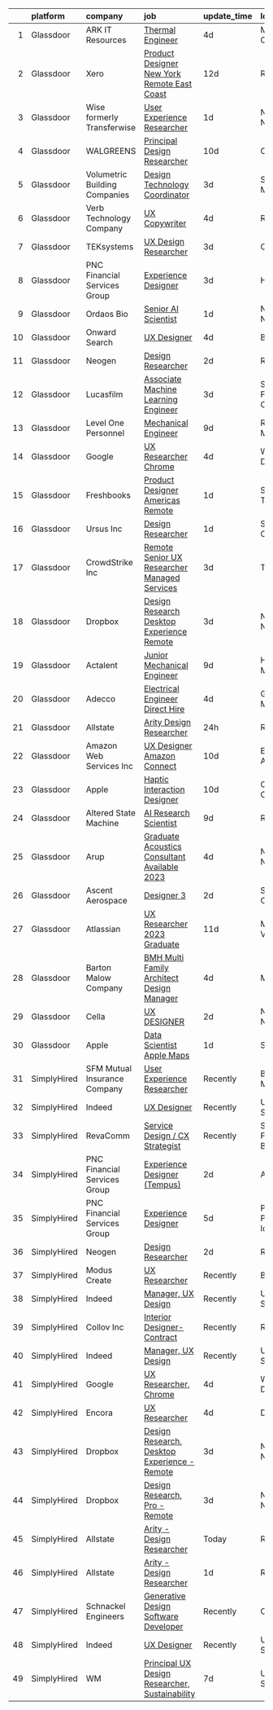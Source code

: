 

|    | platform    | company                       | job                                                                                                                                                                                                                                                                                                                                                                                                                                                                                                                                                                                                                                                                                                                                                                                                                                                                                                                                                                                                                                                                                                                                                                                                                                                                                                                                                                                                                                                                                           | update_time   | location                   |
|---:|:------------|:------------------------------|:----------------------------------------------------------------------------------------------------------------------------------------------------------------------------------------------------------------------------------------------------------------------------------------------------------------------------------------------------------------------------------------------------------------------------------------------------------------------------------------------------------------------------------------------------------------------------------------------------------------------------------------------------------------------------------------------------------------------------------------------------------------------------------------------------------------------------------------------------------------------------------------------------------------------------------------------------------------------------------------------------------------------------------------------------------------------------------------------------------------------------------------------------------------------------------------------------------------------------------------------------------------------------------------------------------------------------------------------------------------------------------------------------------------------------------------------------------------------------------------------|:--------------|:---------------------------|
|  1 | Glassdoor   | ARK IT Resources              | [Thermal Engineer](https://www.glassdoor.com/partner/jobListing.htm?pos=120&ao=1136043&s=58&guid=000001834f67f2b0931b2399777b5e98&src=GD_JOB_AD&t=SR&vt=w&ea=1&cs=1_41414f03&cb=1663484556336&jobListingId=1008136899198&jrtk=3-0-1gd7mfsmujooq801-1gd7mfsnk209k000-a22e389eff749403-)                                                                                                                                                                                                                                                                                                                                                                                                                                                                                                                                                                                                                                                                                                                                                                                                                                                                                                                                                                                                                                                                                                                                                                                                        | 4d            | Menlo Park, CA             |
|  2 | Glassdoor   | Xero                          | [Product Designer   New York   Remote  East Coast ](https://www.glassdoor.com/partner/jobListing.htm?pos=103&ao=1110586&s=58&guid=000001834f67f2b0931b2399777b5e98&src=GD_JOB_AD&t=SR&vt=w&cs=1_196b421f&cb=1663484556334&jobListingId=1008119464057&cpc=6BF42D0955AE9A34&jrtk=3-0-1gd7mfsmujooq801-1gd7mfsnk209k000-d42ffd1146131f09--6NYlbfkN0COvs0giDBQSZxCgxtGlP9F2rqb7f8qKMvTQKRfo9Z2aBBfdNwhT-PCbca6Tg6UbePLXSL2kZ8wB6QVlHX3jNKcLB3QdhbnaHtCR8dPv0f5XN7MxS1xg2rPm-swsPuD68rYGuZICUqkSSh1BmczAVfWYENYm4GY3NcwVq0TyWHY8ONw9rx7low6CFFsyZyTqD3aaqxgsjtyJZwJCWH7FKV_iAvV2fwN_ebcdj5w8glhkKO-WtDwtG3Dulu7Ys0NqQjlxvi0nUdBKjTAq6XR-JR8drvpUstnemtZzaXZ7t4RifYXBxZzmXRZCsvAHW_qrrmz3HWobyDyKZq7jOlcB2iq3A3dMaoeXSW3NsEfMolKfpd2GV45N1VoQR0T9wI2ULm6NHl6nYmGQOIZBAoMDlN2geX3dmHQdJFn-a-TcO9-cI8rmG_1uEHwWDXZMzpjyUVrkZBHmW0zJ11ADUbCCY6mp_liQb1H-7gbWXUVWIJ_SwGIlGBsn1YenSLhZIYi7Ey-RbRnTvr7G5nHXq2F2sHZ1W_ZWq5lp9mLq4mj1RgqVZusFY12EDXiuzrNJCDWiOs%3D)                                                                                                                                                                                                                                                                                                                                                                                                                                                                                                                                         | 12d           | Remote                     |
|  3 | Glassdoor   | Wise formerly Transferwise    | [User Experience Researcher](https://www.glassdoor.com/partner/jobListing.htm?pos=116&ao=1136043&s=58&guid=000001834f67f2b0931b2399777b5e98&src=GD_JOB_AD&t=SR&vt=w&cs=1_a354806b&cb=1663484556336&jobListingId=1008145016719&jrtk=3-0-1gd7mfsmujooq801-1gd7mfsnk209k000-961133dc9397dce1-)                                                                                                                                                                                                                                                                                                                                                                                                                                                                                                                                                                                                                                                                                                                                                                                                                                                                                                                                                                                                                                                                                                                                                                                                   | 1d            | New York, NY               |
|  4 | Glassdoor   | WALGREENS                     | [Principal Design Researcher](https://www.glassdoor.com/partner/jobListing.htm?pos=111&ao=1110586&s=58&guid=000001834f67f2b0931b2399777b5e98&src=GD_JOB_AD&t=SR&vt=w&ea=1&cs=1_d5f57733&cb=1663484556335&jobListingId=1008123372215&cpc=F4EED0218A761C36&jrtk=3-0-1gd7mfsmujooq801-1gd7mfsnk209k000-da1a050a4c0bfca3--6NYlbfkN0DjFJdVF8xT6Dx_Amb_qp16VFdGPom6iJ3DXC72xT6OlsDHd6dw58O5vXTq8utQTBupbXFjGdJH9UypqiefbqZa0WqoHxT1lx7rGDa65ZwZK99GDbL3QgPXv3GPrwAePYclNvAa9edU6328mt8w2gjxv-ih9RA1v8B5Ks58kxxzK2F0vKVqVK53TuwjVRcOaY2azucHb3yR0egujyKwielLi9OS_s3M_urO2hF4WjmtIOJOTrdlt-ht4Glc9N4YLSFNHY1fr1UvdD3yjisEP6WZy6NBw5MrEY2776XEC04fHGyVPeF4cgcXAsCqzrbUMwXQajYzH4YS3u8w-PNJ5O-jtre-XREudokuZHug3dm5QkKzB1ZCSySzMA2hbPIsGGtDcG2pVwIUl66lZSKnxAFBKfHNX33tVLn6N_iTmlg0UPy65-yC4or2CMIAMNkAYAaKJLeuYHWW2aVw-ns4tZBvyydc9mEqb71iYcBpcXuXf-50eE63WmE_U8mnjLHEfOY4jMbrHxN5zQ%3D%3D)                                                                                                                                                                                                                                                                                                                                                                                                                                                                                                                                                                                                            | 10d           | Chicago, IL                |
|  5 | Glassdoor   | Volumetric Building Companies | [Design Technology Coordinator](https://www.glassdoor.com/partner/jobListing.htm?pos=117&ao=1136043&s=58&guid=000001834f67f2b0931b2399777b5e98&src=GD_JOB_AD&t=SR&vt=w&cs=1_7688dbb8&cb=1663484556336&jobListingId=1008141032321&jrtk=3-0-1gd7mfsmujooq801-1gd7mfsnk209k000-304f48276ab81cfb-)                                                                                                                                                                                                                                                                                                                                                                                                                                                                                                                                                                                                                                                                                                                                                                                                                                                                                                                                                                                                                                                                                                                                                                                                | 3d            | Somerville, MA             |
|  6 | Glassdoor   | Verb Technology Company       | [UX Copywriter](https://www.glassdoor.com/partner/jobListing.htm?pos=130&ao=1136043&s=58&guid=000001834f67f2b0931b2399777b5e98&src=GD_JOB_AD&t=SR&vt=w&ea=1&cs=1_2f59d959&cb=1663484556338&jobListingId=1008137407953&jrtk=3-0-1gd7mfsmujooq801-1gd7mfsnk209k000-749aa47fff514b02-)                                                                                                                                                                                                                                                                                                                                                                                                                                                                                                                                                                                                                                                                                                                                                                                                                                                                                                                                                                                                                                                                                                                                                                                                           | 4d            | Remote                     |
|  7 | Glassdoor   | TEKsystems                    | [UX Design Researcher](https://www.glassdoor.com/partner/jobListing.htm?pos=105&ao=1110586&s=58&guid=000001834f67f2b0931b2399777b5e98&src=GD_JOB_AD&t=SR&vt=w&cs=1_2853a201&cb=1663484556334&jobListingId=1008139170499&cpc=9908D8D4413DBB8A&jrtk=3-0-1gd7mfsmujooq801-1gd7mfsnk209k000-75228bd0f8383f41--6NYlbfkN0AuKz8EBO1xHDEL7V2YF9xF3dC_I9B9i-Zw2Jh8clPMK3KTieKealHQMRxLfyLBLKJ_aEawN_FtcgMaP4ZQRHA2lbBNhsjmobvHY-pf1HwCSfKCMOpUg9X-9hskFRVy_DTllsu8CsYZT_Eu0kI-xEIrbbIOaobzwqjVZzP1XA0BLCOJBtZZEDPgEDlLyIN-dWqyFZ_aQ5cKPajj8XE8bRRWJuJTHCSOXh6ySUAusaYaXmCnzTUJS69L30Eev6FJ6BRVtGE1IWMnwT23CIag937DKaI2KQqsNyf_drqbChI6BaRx7efxu3aRcq2iZKSAms5U_R8vPtkHcdhj2Rk-4LluvYusu7OSGRj_MOlqE0AA4htuMxEWPnlpGI6DHbRCyXlKJ1aAtaEkbt7dAarF_yZXLlAndtDnbqvaYQXW8psKCEilBw1OmAbOT1S5Q6BjWQcaKw5P3YXAxMujClqg-Yw7v9z7OimwPbqwnqc10fqBarQjXkM46Kfw7eLWWzCD0cWBRcQxwAr7JR2Pu-Yh9m1RfjpeKZFrNm2CEZRLeq3DX3bWFfFGcRvBXrYxdB8gtBp-jDlqa4VazFoiOE6ablwq-gtWt14o6C_d2rZfEDtA6KxB8wEVxItowZ8cRYoYJE4MK-_bvcSoSig6lOgekz33UtuagqW7YoV-mrA2MLQk9DiqudGFBnPNshEBiUT997c6M3VjjlY1kWvIjZBxmEZ1M8a61b_lSm5PC5-xkeb3iAbWyyOjNqNt14RTpQ6SV5b0DytChlu9AJIxaZXGbKOJmHeH_vlUBc9d4gHNSEAxUXAeMs2SSh2eOIktH_BbTTIPdZV_SZEK8uU6JX4_vfXTQfXBfYioqOJxh34c17AW-X7N7j8CbWzBD8yd4VlEAo9MXEkqflQyPCWNNsf-7sDHWZf4a2LoM_M%3D)                                                                                                                                                                                                      | 3d            | Chicago, IL                |
|  8 | Glassdoor   | PNC Financial Services Group  | [Experience Designer](https://www.glassdoor.com/partner/jobListing.htm?pos=125&ao=1136043&s=58&guid=000001834f67f2b0931b2399777b5e98&src=GD_JOB_AD&t=SR&vt=w&cs=1_a5652c97&cb=1663484556337&jobListingId=1008138840503&jrtk=3-0-1gd7mfsmujooq801-1gd7mfsnk209k000-cb36401792704d98-)                                                                                                                                                                                                                                                                                                                                                                                                                                                                                                                                                                                                                                                                                                                                                                                                                                                                                                                                                                                                                                                                                                                                                                                                          | 3d            | Home, PA                   |
|  9 | Glassdoor   | Ordaos Bio                    | [Senior AI Scientist](https://www.glassdoor.com/partner/jobListing.htm?pos=104&ao=1110586&s=58&guid=000001834f67f2b0931b2399777b5e98&src=GD_JOB_AD&t=SR&vt=w&cs=1_674dcdb1&cb=1663484556334&jobListingId=1008145130935&cpc=545C0D17DAD7ABB7&jrtk=3-0-1gd7mfsmujooq801-1gd7mfsnk209k000-f9f69a9a285cd6fe--6NYlbfkN0DG4ntHtB_rMsnfhgmnSvK2brktLme1L4SiDeJjQ-izrVOLqRJ5-yjEwoYGp-nj3bVmaw2G2hYiFHImvcdrvfK4O3teM45lFlCbPTTRaXiHURkw0_PJ2WiJRUuvEgk-dRxGbyY-IBCAaVk8LAtXP2E7IiLwkv5pTCqgR3h4gMlR6z3MBxR4kDM04FaVbTwRQjdkPuEtB1djK_osdESQXmp6x9FvLFlmN_AjDusbULY28n8sUwaknb5T_y6tnZ7hGzIkneN3Gfb2TPxCrhgXG3NieoMl492V7d1syVxkS6IQziwHkJKRwbhcvfNv5I5EOQl-n989bkvGVQRO6mjXL46CqN-ECK6Ndts2UP2Zz3esyTYJXSJLMCYwTN0btZO7KYrgGuX_NwLlT2xObu4FCqYNRrOqBeeQhvwocEo7xsfyfTqFYmWkrMjWRzFYb5iqgG241x7eo89auVUfXzK6YkJcuDr0ShDgsJOQb-giOWfrwS5EEtYOvA0zvL1LH28XPooNx1CVJqItdp0hfea-rYD-mR_QxLLO1X1P085RrMU6SlxMm3ikW5JPKVFZVqEXWnFtnOFtXtLaNo-n1yzNCjgz1mPh88qoWzI1APC0Z5gP9bT6BaGjonxigY48JmbS2S6Au_IBM7gXlE_ugmYwrS_Rpja8pkx3E_CUUBU0AnOSJW0MC91iQdiyFZvBGp3-CaF6HI45-D3nGd_hiWcutKp7_So8V_HQee3LNa-PSxe1dQ1g6iRLg8_wrUb9o55ajSfbQ4R9fgmPZpsH7kgPU8QmWwzEHGt3LCJfMY3Pbg5Ggd3aoVNUz7QeIpRmJ1jFrekUMu7KLkO4phc0vbtS8ty7mELe23IVKITwyOXG3kIDHjEUweHsVO9uQ-ARLSlRGu7920fClCzHs5soBGgUkh6N_8iwPvD4GcrNQutgNuEVIfiNYTUfInZf-9HYSqjc-lC-nymge42hcPsEqv5YgmqmwBJenflV68ww9p8XFb64Tw%3D%3D)                                                                                                                         | 1d            | New York, NY               |
| 10 | Glassdoor   | Onward Search                 | [UX Designer](https://www.glassdoor.com/partner/jobListing.htm?pos=109&ao=1110586&s=58&guid=000001834f67f2b0931b2399777b5e98&src=GD_JOB_AD&t=SR&vt=w&cs=1_63d5af5b&cb=1663484556335&jobListingId=1008136559863&cpc=5EFBB0462F9C6B7A&jrtk=3-0-1gd7mfsmujooq801-1gd7mfsnk209k000-d6b1615ea4f0fd8c--6NYlbfkN0B7YoEZZ2QAGDyEGGmBPAUWSHc1Mt3sMCn9FehKcWA3w0jw7EbYYLNYdQbp0yVH2ft171ewkQnhphDIuRz7jdgfyyJKsov_anjcPfv4lZVzjGarJ4lfk3PUQekq5k8mgCwOl4hJYVUfowdmbTBrre8fI3vpTlvldisoR4QIOcp_P_1jzZeRvQns_sJhi9hkuemNqJPau7BITeLQbrfwwk1E7GDyb2RuTVbUeMn_cQ9DB4I-mZAzPDh9QIP3W9X7_0aAtp8Dgd54QthV8_XD6OCrtrkIsQUW2a5cyOStjUsAqmdu29qTofmQ-YARH_sbnrqi0viyUjAWMVNnVG6zlhEyS9lmT11rPACx7DDdO839Mli78MjSXjKMUvtalx6yLeyYzu7d6tn1QbWmOnTN0k5QD03lo348LiJKkUss0IJ1_ZBQRzY3uQqCRvEiEv5MBo5rRDMKeADYa8bHFUhla4RXjvtRDHLn7Ws4xbHnrgNNZNk8RYNf1d7BPXoyP6v_bVTC_aCKhMMKimKviRcd6yndsHascX7Mr2_sE23OB_is28DY85IiOwQr7mFXpqjf8DEUSQa1HxS9HOvXcd7_ltm8QlOYIeEMBlxE2DcdWG0gI9eFUWL1mgPu_7f-zftfyk9XJG6dZdFZe84_rj-qLtFnmJWFn--yh4tkmGxeKWB2If3l0FRj9ZOftzE8B-Fjku5Wb5WzeslgxzdBaMEOjfq0Kdep4l0rnSC7wXkQ_OQOG8ITtCNi5k9w0ck3CqCvU7aHxtebN2IbCaGRMsNQvwmJdEY_6RCKDCSC42zc-ltoUoauBwnhmzfsraDitW40zlf2JpHwoCP6HSZsZdoXT80dxpMNwhepcNGgi2VgG6Jo9NDmd8sZ69LKruj6zbglU-2xpLjgpbKzx41LrZAyseg_dQuhEO15vOyMuGi4bxmG0HushDUS-p0JzGcc6VqAvRZansOcFkh6btjLb5qnWsRkGlEqQ0Da7iK9mc3vVUNkmw%3D%3D)                                                                                                                                 | 4d            | Brooklyn, NY               |
| 11 | Glassdoor   | Neogen                        | [Design Researcher](https://www.glassdoor.com/partner/jobListing.htm?pos=114&ao=1136043&s=58&guid=000001834f67f2b0931b2399777b5e98&src=GD_JOB_AD&t=SR&vt=w&cs=1_1cd4adca&cb=1663484556335&jobListingId=1008142718945&jrtk=3-0-1gd7mfsmujooq801-1gd7mfsnk209k000-fbeddd0a74c68b91-)                                                                                                                                                                                                                                                                                                                                                                                                                                                                                                                                                                                                                                                                                                                                                                                                                                                                                                                                                                                                                                                                                                                                                                                                            | 2d            | Remote                     |
| 12 | Glassdoor   | Lucasfilm                     | [Associate Machine Learning Engineer](https://www.glassdoor.com/partner/jobListing.htm?pos=119&ao=1136043&s=58&guid=000001834f67f2b0931b2399777b5e98&src=GD_JOB_AD&t=SR&vt=w&cs=1_88bada24&cb=1663484556336&jobListingId=1008139116057&jrtk=3-0-1gd7mfsmujooq801-1gd7mfsnk209k000-53c3b19fc0252a02-)                                                                                                                                                                                                                                                                                                                                                                                                                                                                                                                                                                                                                                                                                                                                                                                                                                                                                                                                                                                                                                                                                                                                                                                          | 3d            | San Francisco, CA          |
| 13 | Glassdoor   | Level One Personnel           | [Mechanical Engineer](https://www.glassdoor.com/partner/jobListing.htm?pos=110&ao=1110586&s=58&guid=000001834f67f2b0931b2399777b5e98&src=GD_JOB_AD&t=SR&vt=w&ea=1&cs=1_a83e260c&cb=1663484556335&jobListingId=1008126691607&cpc=1CBFC3E34E2A31FF&jrtk=3-0-1gd7mfsmujooq801-1gd7mfsnk209k000-0075f2411a31a963--6NYlbfkN0BGKOAI0ioq35DZwdBmpRMS4IkA5KmWp_V8IQIGxuDSdjBr0bVOIavCyO8Whx9w43ejlyBZP44KpN7q0uegCwpsILwPM4iTnBqmzUSkvLJTxp5SNMRlK4p5371I8TNlG05qUlSm2rElWbwU-xiqIcKjVdN_LSf8WxN2a0AYwjpaz4p6HiWdLAF8uZklSWDLiVR_TIA3uwSp4Ee_7tWDNcbokTtK5STRPGJsmooK2ODWIcW1eodL9PgVHv-L4dpBUqKGoY90RsoCsIslD5eunfzr4sAiYGJMJAwDUZ0echgXehbwty0XGlXaCA9xrAVTRt4HufJ9lUfdEhf-mVUWULSxPGtZjGBfJEIU9wHsKfExTdidTAGoY71ktePeTtH39e5365aDxGP8jVy6gIivJ920LKwahAP3LA3-B6cxXsXZaFG4oJlsyb2UB3YM84m6o2IsCNDvH7F1A5bOLux05DneLF4U-pWtV2RkNz3a2p6j6nPK2Ykntw2LeZLbFZzhU9AairEfROd-EA%3D%3D)                                                                                                                                                                                                                                                                                                                                                                                                                                                                                                                                                                                                                    | 9d            | Riverdale, MD              |
| 14 | Glassdoor   | Google                        | [UX Researcher  Chrome](https://www.glassdoor.com/partner/jobListing.htm?pos=121&ao=1136043&s=58&guid=000001834f67f2b0931b2399777b5e98&src=GD_JOB_AD&t=SR&vt=w&cs=1_19a51a03&cb=1663484556337&jobListingId=1008137925866&jrtk=3-0-1gd7mfsmujooq801-1gd7mfsnk209k000-d82f68b7b647694f-)                                                                                                                                                                                                                                                                                                                                                                                                                                                                                                                                                                                                                                                                                                                                                                                                                                                                                                                                                                                                                                                                                                                                                                                                        | 4d            | Washington, DC             |
| 15 | Glassdoor   | Freshbooks                    | [Product Designer  Americas  Remote ](https://www.glassdoor.com/partner/jobListing.htm?pos=123&ao=1136043&s=58&guid=000001834f67f2b0931b2399777b5e98&src=GD_JOB_AD&t=SR&vt=w&cs=1_c4f237c6&cb=1663484556337&jobListingId=1008144326945&jrtk=3-0-1gd7mfsmujooq801-1gd7mfsnk209k000-80f87824cf1be23d-)                                                                                                                                                                                                                                                                                                                                                                                                                                                                                                                                                                                                                                                                                                                                                                                                                                                                                                                                                                                                                                                                                                                                                                                          | 1d            | San Antonio, TX            |
| 16 | Glassdoor   | Ursus  Inc                    | [Design Researcher](https://www.glassdoor.com/partner/jobListing.htm?pos=107&ao=1110586&s=58&guid=000001834f67f2b0931b2399777b5e98&src=GD_JOB_AD&t=SR&vt=w&ea=1&cs=1_64b6be44&cb=1663484556335&jobListingId=1008145323757&cpc=6FC5BA77C9A4CD78&jrtk=3-0-1gd7mfsmujooq801-1gd7mfsnk209k000-124191a4bc2e22c3--6NYlbfkN0CT8vBT9H5mqECx2dfLV_FONLPDKpIRssxVwtj05Tmm4rA5I0VNOPdM1oYsK66ov5pKaRZHS1cXnmt99SNi2Zh3Rf8J2yGgf5Yv6G2zQuG0lh2BpTC3mQGZIuVnnG5wlI-hp5XujGu_NoROBKdy0er7LHUB-o6Z-OEUXmNhDMqLA-Vi363VCRQp_vmDsGa4Mat4wpcE9wxyMrg4sxcyhrHRPDkylAEbQ2h8ZlVoOL4YPewsHt1-hXdIjIIk78IUVgWBzNT-rxHDzKTP5WOVqAdkkSJ0jelLRxKRjJ6NYys_aHwsv2qBj8_7lO03XjiVS_L8otTdnOC9IzyxsCEQqyW3oHbm7R3miqqkQwpx6i0tUSstUDaB6qnEEfL1yypP9XvhEvUd0M9L1QDoLCpC8ENriH6rucjG9tiH87fyTfztAblewNxGo6bqUsE4b9JzQteXL3EkYwjCk6NnaoO1fqlX-TVEOJff9dytGDKv8d-o4vUH7g9OTE8wl1WfuC1lTqAVRDfEDeaK8euNFWdHdgbtfbO2fHjxD5C4E0-Ei4BLes6WO5Tl96TNV5pJoN0KrSEAozgWk9Cpy572uzp9owlA0f5qMzYaxacGW8yYtZNJWH8MxupPrwlgswTjs_RdLzvjHDKj-ROSdxgwPcH8wp3p-A4or52V4806RSxwHWIaPDDSv7UezD1bN-ypL7TJrwqi49iG0neCMIBduR-Au4F0yJySMdu3lzbMxRTPL5yzluK3GMmf6_HUwVBUmQig4jKoW53AYawElxQnyPOydjNFnjUS875b7cZRbHRIih047IQ7Wi9BcU32PQh9UwqqNqzoC4TFnWVJZLTi0c9zjGSXFdiKxVEPfJihiz6b9HuKzZnt3sx5Y7IG_K3oFds-Qr2MfE6nlhgLG71bsWO1HD5JKKevoVFBlbVEl91ftjLYpFXkG07E7Vt7w8tD376Yh4hrSMsiRNDG-Itm7uTAmXypxOtIftVqSliFMFfewISTH4aWs0F88A5AWJIVLwOC-wI%3D)                                                                                                    | 1d            | San Jose, CA               |
| 17 | Glassdoor   | CrowdStrike  Inc              | [Remote   Senior UX Researcher   Managed Services](https://www.glassdoor.com/partner/jobListing.htm?pos=108&ao=1110586&s=58&guid=000001834f67f2b0931b2399777b5e98&src=GD_JOB_AD&t=SR&vt=w&cs=1_f94e45d3&cb=1663484556335&jobListingId=1008139056132&cpc=32EE424DE2B657EB&jrtk=3-0-1gd7mfsmujooq801-1gd7mfsnk209k000-78538d6b93bf6df9--6NYlbfkN0Cu2CVlb3GO4Nf7aS8SXsFwjpUbSKkwsJRaJhRnAEdqU2uA_tXhGJmrQ13aseQPM3wZH88bKJJ0VQbyhvIXDYbkBiIaC5uTW17r1v8Fm0ekT1v3j27-qV5jMK1ryg58wBbXB6iaK7Xqrxeqv7IuWY2EvziICHiX_LjIhj6QIA207zKGPrpwvHBr7CtZOzccEh_oFfK_AX7NA8MFt_yKDtRgNrdvpfz--gYe_PcuXD18dgnZrVXvrqzERwJeaYgt2gF-TlJeR-JtLu9zs5JwwkzlN-NYuJyOlJxdjE1wBkHnsDs6Tn2Q-ITZqGTJQ3Cfv3IffvFEAztRvFbKtixMAQPfeSpHVgYdxugMi9KW5V5bLNU45iyMGzup4gwwxEBrAZEX40GfDsRiBfFxnvfkBGxr-u5IrtsMKAUtwj9-lSbclmi3ur1CWg302POcpWRg9xc_peuHF_q7M8Zq0ayA62jhXI34MVJ_djHLs9oOoSGf91Lz-dx-o2nkv0Hj7yVL6LRmgHXYSQ9p2FHll0gRPCoP1xIFG2tYAG4zW6xED0i-r0ZUyps9NfkMnBJMk5uSfPpI9CuLYrHhiAAvb8T8nG6HPG34if0EVuRueSRNC9fr44Jrk0dPpEW8es8PSR4fC60mf9m8lyiCLN1PAwoZBw8sspVVdqQsdRm8cluagvaMyurxr6SPG3QDeo6eDMvbvVKjikoSl2oUEHBc6YX-9jnv_xXyu6xiq-MK61uskVHk5YZ3GQSLgonL)                                                                                                                                                                                                                                                                                                                                                        | 3d            | Trenton, NJ                |
| 18 | Glassdoor   | Dropbox                       | [Design Research  Desktop Experience   Remote](https://www.glassdoor.com/partner/jobListing.htm?pos=102&ao=1110586&s=58&guid=000001834f67f2b0931b2399777b5e98&src=GD_JOB_AD&t=SR&vt=w&cs=1_e7a6480f&cb=1663484556334&jobListingId=1008138820281&cpc=AC285F3A3ECA6BB0&jrtk=3-0-1gd7mfsmujooq801-1gd7mfsnk209k000-92dfd0fa83306b20--6NYlbfkN0BXuQyu8a89IGjYOqzws6EwobUQWMJj07p0mQmaAEzBiv5YTpqbp9_Y159vwZbfZwnnm9NsnFPgSKxAw3h2A_jojzvqetGszXBujjJjDC0pzHCYAOnWcivn3u7OZ4BXWFQhn7R7-QPP32QAf-x6FWziIleLKwD3ux4yPc3PrX_BSTkBp430YQsOhB3dOEJ0DOCbCJByOOJ0DdSdAnIyg9somSZGCrdqN9eJ5t1UNb7PIYEF6vd7uI_srBtLTtX4Zg67LOFPYTVrRCA3WsUbF5zMwovkwnkmJSYSacmMjyz76SCECBuP8OoCNzjzolztQ4shAnBDDts4eY_s7_oErVcE_VgPq_i50OwYqc60_aj050zziLe9R9SVvhR_2LysJ6mv6xjezVHBnfPIOrlPbOrqIkigONz6_YdmOoPAoWi2hAmdDehNn-zzW8NAWLJeYCgwhRqG6VaZhVri1An8GF2MDapW-vYAtrTv7YMS59yywO1B_6nLaonCPsSjXuioZmT4BZjS2QXo3qnJUPvqSd31f0MLAd9wHoEejnaaxNDe6bhVX1JALYO161fh60kZSfI9RXp6t-c580GE0KoXGWLtIAG-Mk1yPH9badY1diR8Hvq8T7rXJ-2Zhyd20yRW7-43DfZxVXgCnrI8c78wARJe-VElK6Cy1cKEdeTFnw3pLRfQ7qWcFN21xB4wm5pP76YiX7TWFePgYfGfT89gGzTCNgfgt3UFRhYLEi71GFp7Sw%3D%3D)                                                                                                                                                                                                                                                                                                                                                                | 3d            | New York, NY               |
| 19 | Glassdoor   | Actalent                      | [Junior Mechanical Engineer](https://www.glassdoor.com/partner/jobListing.htm?pos=113&ao=1110586&s=58&guid=000001834f67f2b0931b2399777b5e98&src=GD_JOB_AD&t=SR&vt=w&ea=1&cs=1_8320db7f&cb=1663484556336&jobListingId=1008127139282&cpc=9908D8D4413DBB8A&jrtk=3-0-1gd7mfsmujooq801-1gd7mfsnk209k000-9ae0dcd8d463372b--6NYlbfkN0ChYVx_I3yfZ_JDY3EFoivtqvi_stwnZ_kRt8Dowt_l_d1ydueao4NE-oUleRJ4yhhb39mHehtRHndohCyaOhg4280427keUE1_ZpeYPIHI534W6KDYMQAOdfsg9KN3-mFLPXe_iqaff-Q4F3tD3DuGMwPBQWq0rmd4OptedXNGpScra_6RWsT4en2Q1yLpCHZgyqoWM5wbmbpUICEo_qW2BBdNaUotNstQS8s1T9m0gcgtSQReDxuTVRsSH2wKhQDUyBxf7oJMIn0ejB4Jf6JXll08CCbuz74bKg1JlJG3FBkuPlC6Lo3zvyovKdZqD4KLK6uiSugM06VTfC0_52xP-YWVJXbt5XWzC6js7B7zbiB4pbUNbCGXJF24CCFjJZ712kCSANIno-Y-rYIj3FnJe7QvCDmuBGzhsSd6L2mPoA1CoPwliQno1V72z9OVN-Va69IVaWUOET0AX9WBNs-UbT9_6vIRerqSMzkeHlNqSKPNJlsU6ueRgvgzmfkzutbsfqPaJsdsmfyLm_7DHKb7i_yz57o-TC2ChIslHR9omVz5pt-c5Xsd4mW5Skl2qgteNdX45kreRpE2_OCTYpP5DK2T7R0X4q0-ZNkkvZipPJ7EqMQMqbW2z9rtl7vbUfJ3T6kBXiPGbyQCXTEMVdhiHitvX4SC29aSQm8T4K-_AUy-ZfIMqhauwDnw2ZCepG-2sxV453JkYo6C_hOth9DQlr4rsNLowsponcqGEYae0z1GpTAvGINCutCSc48gBwA4cEWshKu6kKLTVQFQLccYLGyEP-P_1yAxhYCEu9mlC6BDpn7e-m76bvkszlz8sGAnE_X77PKH1Jh4WkiuBq4pCkbXxRZMn5OHtl9dIuCLprZDP3jzDzGV7yPH2XMGxXnuFl5nEHcM6k1v5sWA6ZBaOutb9ru-K_PZl-KM_yDUuq8kAKXq80fym5qVMv3LwER-p_UH-7CyFkx1L9wR3W48)                                                                                                                                         | 9d            | Hyattsville, MD            |
| 20 | Glassdoor   | Adecco                        | [Electrical Engineer   Direct Hire](https://www.glassdoor.com/partner/jobListing.htm?pos=112&ao=1110586&s=58&guid=000001834f67f2b0931b2399777b5e98&src=GD_JOB_AD&t=SR&vt=w&ea=1&cs=1_788af4a2&cb=1663484556336&jobListingId=1008137382201&cpc=654405A9B1E0A9F5&jrtk=3-0-1gd7mfsmujooq801-1gd7mfsnk209k000-994e80d32d71e9fa--6NYlbfkN0CsARmfH1XNQTa22oGIIJ18FtyAjbQsgfeQZpddTLaeHhygH4euGCkj3BcQzwrXkBbIRS-vZFjZ0lbdCsizEMPlVC0lVP3UHYYpBP7Spi8b8irByz7ZmtgBn7YkGVA8Ckvr23vtu7IOhkSkc8-iKHkPdHzN75MUUeNCw5pza473IBbE3oH1x6WeCmdtwh-pnh5pbB4E-BW9idxmfzt1R4QgqMR9Rh-tVYSx_GaAdFzjubFqxeuJbt5xK-9s7wk7jPUx_eq54apznwbt51alAeOca3525_o6UkgSuxcl3Mvn3ayYjfzOWYbDa6g1Qzf4H6zOVK-cEZTLxZunAd2ObChsHe9g-wB6rIARCLnPv5Y80OeESgSyiYEJgV1E5Glmo_JfK3GepKpRa5vi3AZlo-FaI9t7_ZTMPYXuQSlUwPqPelRNPyumJSONyqTmGWkeWO-xF3TTeNz_XKNiadhzuAOGrVvPLDSwqaH1jukwRmE5dNQXUsuT-UofcJBWVvfec7YGgMT1iXuBYhAvdkZ9ko2uiCi_CjTdAdVPn2vBYlBCAu4x0yf2UWi3iiMjxZ3ypgnhI0hU-88HfRxC7KmA1J2_nTuQP1Q7xnv49RdqNrH6uWO1xR2DHlXrElb5fASjNzJTryiiKAf1O_OtpVkozJ-WJIEywncAp63eyuASjunEY7OCHo7zLNgUetInsEto7BbZRmn7UU6siC6cViRiwRy6Z3aNdlrb6eWPrOcu9_zjlXI2xODHLCmso0mWJB7JNbNRlD5tqyFgBxxYhAvz9t5wjRibmG7XH5_mSk8Z2de3x7STHH9P0F1fl2wX-zr_FtIAGA1rj1Ht-EcnKiyozqiz4dLsWe7ZXaV7e2HNBJsVC8ZOy1-r-Nc7TXBc24Qg3ZB2XkjcJGvKuhutfDJKBGgVgWlJMShl7Rg%3D)                                                                                                                                                                                    | 4d            | Gloucester, MA             |
| 21 | Glassdoor   | Allstate                      | [Arity   Design Researcher](https://www.glassdoor.com/partner/jobListing.htm?pos=101&ao=1110586&s=58&guid=000001834f67f2b0931b2399777b5e98&src=GD_JOB_AD&t=SR&vt=w&cs=1_a8fa61f1&cb=1663484556334&jobListingId=1008146367908&cpc=9908D8D4413DBB8A&jrtk=3-0-1gd7mfsmujooq801-1gd7mfsnk209k000-2a9d07b4c94ca1a2--6NYlbfkN0BLH0BMQoDn-yw6Urt952hBm1JLFZ7WpBxND2cMIOjOqdmupiC_ZwOjCSzUpM3cDMan-XWx-WYIgFW0eKYFFNcZZa4e2BvAYYyViwDNAEYnoLYakGHlHkr1vztp50za5AEgtwAu40VL7MNPrW6TETvCPm8tbtjfkGnj0aRI0eFJ8Kll7Eehs7NEX4lAEyzxo0-s-NjbHMFMbWWpIu_LY3oiueEtDfbhGVgMLMnPa-j8ieH8S_F62Qhp24O2AmFFQ6OIPZvBoL0uxdnFdVJaeGWwIAAFNAIyt4mN79soE6thX8cnb40RQmk_WVMsJ5wFVuN2npbgkJ__s9VXCnD6S_5M9ByTupvgcldTzfLUgfR1gMIiBM6PbPabx5VJCSyfYiSkF2yevP0HBHZfwfcpxPqpX7xt8y2YVqtlO26aFsKvlpBqopnwvHgk3qpSZjZY9qD_c0JNAQ6v-spKXMtl8YOb3cFgovmtuYKFY2YdMnjkjKA7rvdlG4ed743sJiHMyYScWtA72fJSNIDr8o1rV2U6afh5JQE8uZNML75FhgsaQmCuRSp8uYKcmWWNyvDTQFRPjou82pW8PB_j3osL3guA26m5jaohjV3HhsfMFgMv-RaQCxIpTuIKOfxOhOkeFIkMuHm2Nffic47nFj9fXWRCQULFxvAMPY8uSK59bRrX8woffRT4Nf5QSj0q7nYdzcw7-Pczq5TxHSHGwpx-ZAh6tM-YMWV--GEkhFt1N-UZ-kCyqzsFyj4iMr2E4dXjyvDIDEo7M-X4_qCXnkAfNtbCJ9VRFa9nKwaE-8-ai6rBEQlkO-JYatv80lNdo_V7aYgypRYw1T9AnKVt5ONVBdngp3m9LQEuzHk6UETMhdZXJN9ERuwkFcIgmwxqwfrq6XlUtbmSiddRXVsArBvDk3KcIW4s8xE_XmBIdXndGq7Y2aaRi5u-3j05hD-iWh0ZAXUf6H04Q4Slpf7xqT7P-cxu8bMDwG1iFsSLb1blP-eUzJ9atGK8OjnlWc-SJPI0WWJYSaj_-ayg327Uih72w38cAfCcPwgwS3vyEKNGv3s6_3Jvz6dzAYh--ojCGusBISkrMwaSsYbu8rIGgVwkmPOaaz5evZLDkic%3D) | 24h           | Remote                     |
| 22 | Glassdoor   | Amazon Web Services  Inc      | [UX Designer  Amazon Connect](https://www.glassdoor.com/partner/jobListing.htm?pos=127&ao=1136043&s=58&guid=000001834f67f2b0931b2399777b5e98&src=GD_JOB_AD&t=SR&vt=w&cs=1_f9907ace&cb=1663484556338&jobListingId=1008122416308&jrtk=3-0-1gd7mfsmujooq801-1gd7mfsnk209k000-4e39ea93cab7afc9-)                                                                                                                                                                                                                                                                                                                                                                                                                                                                                                                                                                                                                                                                                                                                                                                                                                                                                                                                                                                                                                                                                                                                                                                                  | 10d           | East Palo Alto, CA         |
| 23 | Glassdoor   | Apple                         | [Haptic Interaction Designer](https://www.glassdoor.com/partner/jobListing.htm?pos=124&ao=1136043&s=58&guid=000001834f67f2b0931b2399777b5e98&src=GD_JOB_AD&t=SR&vt=w&cs=1_526e95ae&cb=1663484556337&jobListingId=1008124951425&jrtk=3-0-1gd7mfsmujooq801-1gd7mfsnk209k000-f09153b84c107bae-)                                                                                                                                                                                                                                                                                                                                                                                                                                                                                                                                                                                                                                                                                                                                                                                                                                                                                                                                                                                                                                                                                                                                                                                                  | 10d           | Cupertino, CA              |
| 24 | Glassdoor   | Altered State Machine         | [AI Research Scientist](https://www.glassdoor.com/partner/jobListing.htm?pos=122&ao=1136043&s=58&guid=000001834f67f2b0931b2399777b5e98&src=GD_JOB_AD&t=SR&vt=w&ea=1&cs=1_e806e752&cb=1663484556337&jobListingId=1008125166126&jrtk=3-0-1gd7mfsmujooq801-1gd7mfsnk209k000-6cd77f7c599cb503-)                                                                                                                                                                                                                                                                                                                                                                                                                                                                                                                                                                                                                                                                                                                                                                                                                                                                                                                                                                                                                                                                                                                                                                                                   | 9d            | Remote                     |
| 25 | Glassdoor   | Arup                          | [Graduate Acoustics Consultant  Available 2023 ](https://www.glassdoor.com/partner/jobListing.htm?pos=115&ao=1136043&s=58&guid=000001834f67f2b0931b2399777b5e98&src=GD_JOB_AD&t=SR&vt=w&cs=1_3aa82c16&cb=1663484556336&jobListingId=1008137734654&jrtk=3-0-1gd7mfsmujooq801-1gd7mfsnk209k000-17e87c0d31c02b5b-)                                                                                                                                                                                                                                                                                                                                                                                                                                                                                                                                                                                                                                                                                                                                                                                                                                                                                                                                                                                                                                                                                                                                                                               | 4d            | New York, NY               |
| 26 | Glassdoor   | Ascent Aerospace              | [Designer 3](https://www.glassdoor.com/partner/jobListing.htm?pos=128&ao=1136043&s=58&guid=000001834f67f2b0931b2399777b5e98&src=GD_JOB_AD&t=SR&vt=w&cs=1_d9e0c94c&cb=1663484556338&jobListingId=1008143353074&jrtk=3-0-1gd7mfsmujooq801-1gd7mfsnk209k000-4065a33b84859405-)                                                                                                                                                                                                                                                                                                                                                                                                                                                                                                                                                                                                                                                                                                                                                                                                                                                                                                                                                                                                                                                                                                                                                                                                                   | 2d            | Santa Ana, CA              |
| 27 | Glassdoor   | Atlassian                     | [UX Researcher  2023 Graduate](https://www.glassdoor.com/partner/jobListing.htm?pos=118&ao=1136043&s=58&guid=000001834f67f2b0931b2399777b5e98&src=GD_JOB_AD&t=SR&vt=w&cs=1_f1b44728&cb=1663484556336&jobListingId=1008120946004&jrtk=3-0-1gd7mfsmujooq801-1gd7mfsnk209k000-1a11130b12e4c42b-)                                                                                                                                                                                                                                                                                                                                                                                                                                                                                                                                                                                                                                                                                                                                                                                                                                                                                                                                                                                                                                                                                                                                                                                                 | 11d           | Mountain View, CA          |
| 28 | Glassdoor   | Barton Malow Company          | [BMH   Multi Family Architect   Design Manager](https://www.glassdoor.com/partner/jobListing.htm?pos=129&ao=1136043&s=58&guid=000001834f67f2b0931b2399777b5e98&src=GD_JOB_AD&t=SR&vt=w&cs=1_6c46da53&cb=1663484556338&jobListingId=1008137299098&jrtk=3-0-1gd7mfsmujooq801-1gd7mfsnk209k000-599e62304a6308a3-)                                                                                                                                                                                                                                                                                                                                                                                                                                                                                                                                                                                                                                                                                                                                                                                                                                                                                                                                                                                                                                                                                                                                                                                | 4d            | Michigan                   |
| 29 | Glassdoor   | Cella                         | [UX DESIGNER](https://www.glassdoor.com/partner/jobListing.htm?pos=126&ao=1136043&s=58&guid=000001834f67f2b0931b2399777b5e98&src=GD_JOB_AD&t=SR&vt=w&cs=1_ea77f395&cb=1663484556337&jobListingId=1008142953328&jrtk=3-0-1gd7mfsmujooq801-1gd7mfsnk209k000-f4e0c1ad89f4eef1-)                                                                                                                                                                                                                                                                                                                                                                                                                                                                                                                                                                                                                                                                                                                                                                                                                                                                                                                                                                                                                                                                                                                                                                                                                  | 2d            | New York, NY               |
| 30 | Glassdoor   | Apple                         | [Data Scientist   Apple Maps](https://www.glassdoor.com/partner/jobListing.htm?pos=106&ao=1110586&s=58&guid=000001834f67f2b0931b2399777b5e98&src=GD_JOB_AD&t=SR&vt=w&cs=1_c042a83b&cb=1663484556334&jobListingId=1008145302358&cpc=3BA4CE39D5B5DEF5&jrtk=3-0-1gd7mfsmujooq801-1gd7mfsnk209k000-0edb4f325c20fbbb--6NYlbfkN0BvKrLyj5gPmtZO9T8euul8TCxuuKNOtzRJOomxnwSEodTz2Bc-sPZl1dBMH13w-jN25_zKR26i_ScnU-hL5QL0uM_AJ263_cQrgTBZUk1EA3aUL3GItZEKI_2l5XjwCm4aZpsHfOkFnizxudU6rhnYRX73zMwcUORvgAS5MhGj4kYUdz_9hxsZjq0rg-ZrCl19GKiRzxr4Bf4-kxE2YmSKe2rSLdzz5PjDP0WPTBfORWdqVUa2gZotYK_uG3EKB0CQICE9-AjObbyBynRjls-tT00SMjudHO_5dQEQZLmTojLv7NUCHZUKeKVoWkLOy0SR3gzJg0yRQvFl386MjPGLZ5-J5qx2CDgzUUmAWKytCSmNRnyOi3Ro3XniKs9oPiTSYBYqHdWKDuYsNoFkVWM9Ji58CAIrglsMRJBJcPeahjo1wd_cS4HYM_iOt2tVHmsEDUUy09trrqTkz3vZxHKW2FkfHXwFU7DZxOOgeGk_4vDJSVDOCQuf5z4nGpiQ85Wdz1tZ0HrcoAzPKBjOcDfnvjLP-iz1JNxTaL62JJKFXXKWviilkWaGQ9n9KGhofJm8iHSYl1T8Ion4ODJYgyE6NLQfZZl3tFqdn8xR8e6Xbi4YkbI2mSu9cpxcSPPdUC0yjGHKMw5TtTu8kYnYrarZ8grmaj6FhScNy_5oHizNYqoVpnjw8IsXSeZ3L8z3e8aA6gEOsZIzGoU7e6-jSWNCyWbDYUN2L2GUMbDIFQRZ006MnMGXequBFvfhY9gOk6OLXkU-SBG9YqBZtACYH4-nx7vFvCgLwC6TmBNKN9xjnFTs_RLi7hSNOwxqYhdoQY-7mR53fxhvZHWM1Ak_KYS1afHkdkG5NHtQEcZK9VDmAicmtcZenjQ9VNmnngNcu1c5G4b5KFHrBxXOPqIHU6EZwDxpWCI8oqJdLS1YPHchJa8tEYfHiBxC0ran1O1gzDzwa-vm_cf6cw%3D%3D)                                                                                                                                                 | 1d            | Seattle, WA                |
| 31 | SimplyHired | SFM Mutual Insurance Company  | [User Experience Researcher](https://www.simplyhired.com/job/q7YkSDr49eIMyGsjnEsWzQDcdRzh4LJi6vHhnUzHogohwIPFoCfm4w?q=generative+design)                                                                                                                                                                                                                                                                                                                                                                                                                                                                                                                                                                                                                                                                                                                                                                                                                                                                                                                                                                                                                                                                                                                                                                                                                                                                                                                                                      | Recently      | Bloomington, MN            |
| 32 | SimplyHired | Indeed                        | [UX Designer](https://www.simplyhired.com/job/URziMhrNTaKa1PLKfIfrhF-GuRmaj4gn2FhVHZfhBU3tWsV0R0J4dw?q=generative+design)                                                                                                                                                                                                                                                                                                                                                                                                                                                                                                                                                                                                                                                                                                                                                                                                                                                                                                                                                                                                                                                                                                                                                                                                                                                                                                                                                                     | Recently      | United States              |
| 33 | SimplyHired | RevaComm                      | [Service Design / CX Strategist](https://www.simplyhired.com/job/JFx93jb7ejW0D4s1PvmmKz0ujgS1vMc_DHoeErLX3j1hPsJ7_3-6oA?q=generative+design)                                                                                                                                                                                                                                                                                                                                                                                                                                                                                                                                                                                                                                                                                                                                                                                                                                                                                                                                                                                                                                                                                                                                                                                                                                                                                                                                                  | Recently      | San Francisco Bay Area, CA |
| 34 | SimplyHired | PNC Financial Services Group  | [Experience Designer (Tempus)](https://www.simplyhired.com/job/C5KOsx8DVGMfHPTGM1H3uYNoRmvDa_GSnIp_u0WYhQgL5MfqiohCbw?q=generative+design)                                                                                                                                                                                                                                                                                                                                                                                                                                                                                                                                                                                                                                                                                                                                                                                                                                                                                                                                                                                                                                                                                                                                                                                                                                                                                                                                                    | 2d            | Auburn, IN                 |
| 35 | SimplyHired | PNC Financial Services Group  | [Experience Designer](https://www.simplyhired.com/job/TI9h4GjAPMX4IV0AUV3d4jo4CsnONkIMs8m1n-EgNeLC-N7u4Y0ysQ?q=generative+design)                                                                                                                                                                                                                                                                                                                                                                                                                                                                                                                                                                                                                                                                                                                                                                                                                                                                                                                                                                                                                                                                                                                                                                                                                                                                                                                                                             | 5d            | Pittsburgh, PA +1 location |
| 36 | SimplyHired | Neogen                        | [Design Researcher](https://www.simplyhired.com/job/2Bh6NfxTHu0JgTvZi2HamV8b9blNTQ_yWC6BBrw73QNFPPLsrUFUDw?q=generative+design)                                                                                                                                                                                                                                                                                                                                                                                                                                                                                                                                                                                                                                                                                                                                                                                                                                                                                                                                                                                                                                                                                                                                                                                                                                                                                                                                                               | 2d            | Remote                     |
| 37 | SimplyHired | Modus Create                  | [UX Researcher](https://www.simplyhired.com/job/BJb4hvBl4sTeHI9C2uhHGJ37By7YOgalfbeiI8ZZxu0pOdKod3yYmw?q=generative+design)                                                                                                                                                                                                                                                                                                                                                                                                                                                                                                                                                                                                                                                                                                                                                                                                                                                                                                                                                                                                                                                                                                                                                                                                                                                                                                                                                                   | Recently      | Boston, MA                 |
| 38 | SimplyHired | Indeed                        | [Manager, UX Design](https://www.simplyhired.com/job/Bq589sK4IRMfwF5-KARscZ6LsNo2I05ZrwbHgWV1WMmQn8wB-Cg3yw?q=generative+design)                                                                                                                                                                                                                                                                                                                                                                                                                                                                                                                                                                                                                                                                                                                                                                                                                                                                                                                                                                                                                                                                                                                                                                                                                                                                                                                                                              | Recently      | United States              |
| 39 | SimplyHired | Collov Inc                    | [Interior Designer-Contract](https://www.simplyhired.com/job/BWulXfwm_DajYkRoVR_cHEZ0YAw0ZzUYn4k1ZR9ZbVk7SbJZhkaf0Q?q=generative+design)                                                                                                                                                                                                                                                                                                                                                                                                                                                                                                                                                                                                                                                                                                                                                                                                                                                                                                                                                                                                                                                                                                                                                                                                                                                                                                                                                      | Recently      | Remote                     |
| 40 | SimplyHired | Indeed                        | [Manager, UX Design](https://www.simplyhired.com/job/Bq589sK4IRMfwF5-KARscZ6LsNo2I05ZrwbHgWV1WMmQn8wB-Cg3yw?q=generative+design)                                                                                                                                                                                                                                                                                                                                                                                                                                                                                                                                                                                                                                                                                                                                                                                                                                                                                                                                                                                                                                                                                                                                                                                                                                                                                                                                                              | Recently      | United States              |
| 41 | SimplyHired | Google                        | [UX Researcher, Chrome](https://www.simplyhired.com/job/jkjuSNPBosSz3ZbUAyFVbgU-LYaMBbH4ySTsLnOvYrZNrwmL5GnkfA?q=generative+design)                                                                                                                                                                                                                                                                                                                                                                                                                                                                                                                                                                                                                                                                                                                                                                                                                                                                                                                                                                                                                                                                                                                                                                                                                                                                                                                                                           | 4d            | Washington, DC             |
| 42 | SimplyHired | Encora                        | [UX Researcher](https://www.simplyhired.com/job/QmJyXRkceYmkDjb6ZO2cBehiIMoBik9eS8YVengVwFXygBB8rJEeBA?q=generative+design)                                                                                                                                                                                                                                                                                                                                                                                                                                                                                                                                                                                                                                                                                                                                                                                                                                                                                                                                                                                                                                                                                                                                                                                                                                                                                                                                                                   | 4d            | Dallas, TX                 |
| 43 | SimplyHired | Dropbox                       | [Design Research, Desktop Experience - Remote](https://www.simplyhired.com/job/nwHYQHOveWMazQ7AntMJtXSljewq_jlrOvubB2htehVbW9iosBpy6g?q=generative+design)                                                                                                                                                                                                                                                                                                                                                                                                                                                                                                                                                                                                                                                                                                                                                                                                                                                                                                                                                                                                                                                                                                                                                                                                                                                                                                                                    | 3d            | New York, NY               |
| 44 | SimplyHired | Dropbox                       | [Design Research, Pro - Remote](https://www.simplyhired.com/job/HUeD521hBwVLWA5fSR3HD2jHbIfqnV52T44vAXb7wZ4lL1BiPEYJZA?q=generative+design)                                                                                                                                                                                                                                                                                                                                                                                                                                                                                                                                                                                                                                                                                                                                                                                                                                                                                                                                                                                                                                                                                                                                                                                                                                                                                                                                                   | 3d            | New York, NY               |
| 45 | SimplyHired | Allstate                      | [Arity - Design Researcher](https://www.simplyhired.com/job/nuCwrAaPLlwLp-lBj289gVGfaczfqrV6k5QUiHtlCFSbf0M5apP--g?q=generative+design)                                                                                                                                                                                                                                                                                                                                                                                                                                                                                                                                                                                                                                                                                                                                                                                                                                                                                                                                                                                                                                                                                                                                                                                                                                                                                                                                                       | Today         | Remote                     |
| 46 | SimplyHired | Allstate                      | [Arity - Design Researcher](https://www.simplyhired.com/job/lb-8Ud7uppXwKCXYYlfcAwRmrxIrBsNyQ6YmvIpiomGYMbUQqptQww?q=generative+design)                                                                                                                                                                                                                                                                                                                                                                                                                                                                                                                                                                                                                                                                                                                                                                                                                                                                                                                                                                                                                                                                                                                                                                                                                                                                                                                                                       | 1d            | Remote                     |
| 47 | SimplyHired | Schnackel Engineers           | [Generative Design Software Developer](https://www.simplyhired.com/job/KE0-EPFCtTp8eniWTTdVA6iqehRWfXqNBvdE0wHECgCONieSBqtj5A?q=generative+design)                                                                                                                                                                                                                                                                                                                                                                                                                                                                                                                                                                                                                                                                                                                                                                                                                                                                                                                                                                                                                                                                                                                                                                                                                                                                                                                                            | Recently      | Omaha, NE                  |
| 48 | SimplyHired | Indeed                        | [UX Designer](https://www.simplyhired.com/job/URziMhrNTaKa1PLKfIfrhF-GuRmaj4gn2FhVHZfhBU3tWsV0R0J4dw?q=generative+design)                                                                                                                                                                                                                                                                                                                                                                                                                                                                                                                                                                                                                                                                                                                                                                                                                                                                                                                                                                                                                                                                                                                                                                                                                                                                                                                                                                     | Recently      | United States              |
| 49 | SimplyHired | WM                            | [Principal UX Design Researcher, Sustainability](https://www.simplyhired.com/job/tsi27qoV45DzdVhtZxp7Lf-v9NL--v1xCuylSEaiZbBIDyag6swcEA?q=generative+design)                                                                                                                                                                                                                                                                                                                                                                                                                                                                                                                                                                                                                                                                                                                                                                                                                                                                                                                                                                                                                                                                                                                                                                                                                                                                                                                                  | 7d            | United States              |